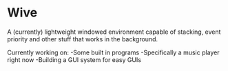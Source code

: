 # Wive
A (currently) lightweight windowed environment capable of stacking, event priority and other stuff that works in the background.

Currently working on:
  -Some built in programs
     -Specifically a music player right now
  -Building a GUI system for easy GUIs
